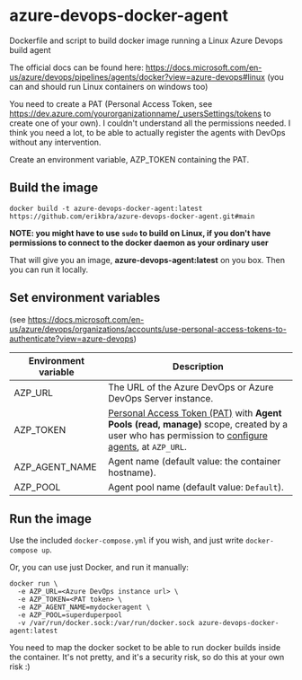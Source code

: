 # azure-devops-docker-agent
Dockerfile and script to build  docker image running a Linux Azure Devops build agent

The official docs can be found here: https://docs.microsoft.com/en-us/azure/devops/pipelines/agents/docker?view=azure-devops#linux  (you can and should run Linux containers on windows too)

You need to create a PAT (Personal Access Token, see https://dev.azure.com/yourorganizationname/_usersSettings/tokens to create one of your own). I couldn't understand all the permissions needed. I think you need a lot, to be able to actually register the agents with DevOps without any intervention.

Create an environment variable, AZP_TOKEN containing the PAT.

## Build the image
```
docker build -t azure-devops-docker-agent:latest https://github.com/erikbra/azure-devops-docker-agent.git#main
```

**NOTE: you might have to use `sudo` to build on Linux, if you don't have permissions to connect to the docker daemon as your ordinary user**

That will give you an image, **azure-devops-agent:latest** on you box. Then you can run it locally.


## Set environment variables

(see https://docs.microsoft.com/en-us/azure/devops/organizations/accounts/use-personal-access-tokens-to-authenticate?view=azure-devops)

| Environment variable | Description                                                 |
|----------------------|-------------------------------------------------------------|
| AZP_URL              | The URL of the Azure DevOps or Azure DevOps Server instance. |
| AZP_TOKEN            | [Personal Access Token (PAT)](https://docs.microsoft.com/en-us/azure/devops/organizations/accounts/use-personal-access-tokens-to-authenticate?view=azure-devops) with **Agent Pools (read, manage)** scope, created by a user who has permission to [configure agents](pools-queues.md#creating-agent-pools), at `AZP_URL`.    |
| AZP_AGENT_NAME       | Agent name (default value: the container hostname).          |
| AZP_POOL             | Agent pool name (default value: `Default`).                  |



## Run the image
Use the included `docker-compose.yml` if you wish, and just write `docker-compose up`. 

Or, you can use just Docker, and run it manually:

```
docker run \
  -e AZP_URL=<Azure DevOps instance url> \
  -e AZP_TOKEN=<PAT token> \
  -e AZP_AGENT_NAME=mydockeragent \
  -e AZP_POOL=superduperpool
  -v /var/run/docker.sock:/var/run/docker.sock azure-devops-docker-agent:latest
```


You need to map the docker socket to be able to run docker builds inside the container. It's not pretty, and it's a security risk, so do this at your own risk :)


